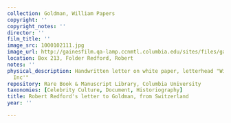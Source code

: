 ```yaml
---
collection: Goldman, William Papers
copyright: ''
copyright_notes: ''
director: ''
film_title: ''
image_src: 1000102111.jpg
image_url: http://gainesfilm.qa-lamp.ccnmtl.columbia.edu/sites/files/gainesfilm/images/1000102111.jpg
location: Box 213, Folder Redford, Robert
notes: ''
physical_description: Handwritten letter on white paper, letterhead "Wildwood Productions,
  Inc'"
repository: Rare Book & Manuscript Library, Columbia University
taxonomies: [Celebrity Culture, Document, Historiography]
title: Robert Redford's letter to Goldman, from Switzerland
year: ''

---
```

